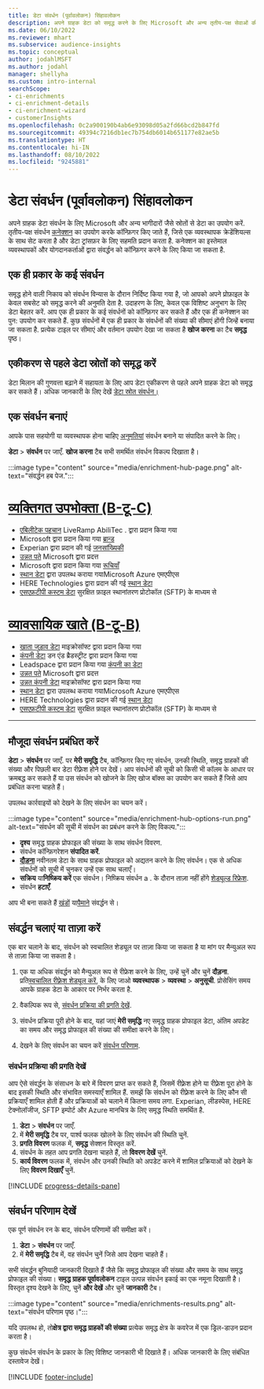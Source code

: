 ```yaml
---
title: डेटा संवर्धन (पूर्वावलोकन) सिंहावलोकन
description: अपने ग्राहक डेटा को समृद्ध करने के लिए Microsoft और अन्य तृतीय-पक्ष सेवाओं की क्षमताओं का उपयोग करें।
ms.date: 06/10/2022
ms.reviewer: mhart
ms.subservice: audience-insights
ms.topic: conceptual
author: jodahlMSFT
ms.author: jodahl
manager: shellyha
ms.custom: intro-internal
searchScope:
- ci-enrichments
- ci-enrichment-details
- ci-enrichment-wizard
- customerInsights
ms.openlocfilehash: 0c2a900190b4ab6e93098d05a2fd66bcd2b847fd
ms.sourcegitcommit: 49394c7216db1ec7b754db6014b651177e82ae5b
ms.translationtype: HT
ms.contentlocale: hi-IN
ms.lasthandoff: 08/10/2022
ms.locfileid: "9245881"
---
```

# <a name="data-enrichment-preview-overview"></a>डेटा संवर्धन (पूर्वावलोकन) सिंहावलोकन

अपने ग्राहक डेटा संवर्धन के लिए Microsoft और अन्य भागीदारों जैसे स्रोतों से डेटा का उपयोग करें. तृतीय-पक्ष संवर्धन [कनेक्शन](connections.md) का उपयोग करके कॉन्फ़िगर किए जाते हैं, जिसे एक व्यवस्थापक क्रेडेंशियल्स के साथ सेट करता है और डेटा ट्रांसफ़र के लिए सहमति प्रदान करता है. कनेक्शन का इस्तेमाल व्यवस्थापकों और योगदानकर्ताओं द्वारा संवर्द्धन को कॉन्फ़िगर करने के लिए किया जा सकता है.  

## <a name="multiple-enrichments-of-the-same-type"></a>एक ही प्रकार के कई संवर्धन

समृद्ध होने वाली निकाय को संवर्धन विन्यास के दौरान निर्दिष्ट किया गया है, जो आपको अपने प्रोफ़ाइल के केवल सबसेट को समृद्ध करने की अनुमति देता है. उदाहरण के लिए, केवल एक विशिष्ट अनुभाग के लिए डेटा बेहतर करें. आप एक ही प्रकार के कई संवर्धनों को कॉन्फ़िगर कर सकते हैं और एक ही कनेक्शन का पुन: उपयोग कर सकते हैं. कुछ संवर्धनों में एक ही प्रकार के संवर्धनों की संख्या की सीमाएं होंगी जिन्हें बनाया जा सकता है. प्रत्येक टाइल पर सीमाएं और वर्तमान उपयोग देखा जा सकता है **खोज करना** का टैब **समृद्ध** पृष्ठ।

## <a name="enrich-data-sources-before-unification"></a>एकीकरण से पहले डेटा स्रोतों को समृद्ध करें

डेटा मिलान की गुणवत्ता बढ़ाने में सहायता के लिए आप डेटा एकीकरण से पहले अपने ग्राहक डेटा को समृद्ध कर सकते हैं। अधिक जानकारी के लिए देखें [डेटा स्रोत संवर्धन।](data-sources-enrichment.md)

## <a name="create-an-enrichment"></a>एक संवर्धन बनाएं

आपके पास सहयोगी या व्यवस्थापक होना चाहिए [अनुमतियां](permissions.md) संवर्धन बनाने या संपादित करने के लिए।

**डेटा** > **संवर्धन** पर जाएँ. **खोज करना** टैब सभी समर्थित संवर्धन विकल्प दिखाता है।

:::image type="content" source="media/enrichment-hub-page.png" alt-text="संवर्द्धन हब पेज.":::

# <a name="individual-consumers-b-to-c"></a>[व्यक्तिगत उपभोक्ता (B-टू-C)](#tab/b2c)

- [एबिलीटेक पहचान](enrichment-liveramp.md) LiveRamp AbiliTec . द्वारा प्रदान किया गया
- Microsoft द्वारा प्रदान किया गया [ब्रान्ड](enrichment-microsoft.md)
- Experian द्वारा प्रदान की गई [जनसांख्यिकी](enrichment-experian.md)
- [उन्नत पते](enrichment-enhanced-addresses.md) Microsoft द्वारा प्रदत्त
- Microsoft द्वारा प्रदान किया गया [रूचियाँ](enrichment-microsoft.md)
- [स्थान डेटा](enrichment-azure-maps.md) द्वारा उपलब्ध कराया गयाMicrosoft Azure एमएपीएस
- HERE Technologies द्वारा प्रदान की गई [स्थान डेटा](enrichment-here.md)
- [एसएफ़टीपी कस्टम डेटा](enrichment-SFTP-custom-import.md) सुरक्षित फ़ाइल स्थानांतरण प्रोटोकॉल (SFTP) के माध्यम से

# <a name="business-accounts-b-to-b"></a>[व्यावसायिक खाते (B-टू-B)](#tab/b2b)

- [खाता जुड़ाव डेटा](enrichment-office.md) माइक्रोसॉफ्ट द्वारा प्रदान किया गया
- [कंपनी डेटा](enrichment-dnb.md) डन एंड ब्रैडस्ट्रीट द्वारा प्रदान किया गया
- Leadspace द्वारा प्रदान किया गया [कंपनी का डेटा](enrichment-leadspace.md)
- [उन्नत पते](enrichment-enhanced-addresses.md) Microsoft द्वारा प्रदत्त
- [उन्नत कंपनी डेटा](enrichment-enhanced-company-data.md) माइक्रोसॉफ्ट द्वारा प्रदान किया गया
- [स्थान डेटा](enrichment-azure-maps.md) द्वारा उपलब्ध कराया गयाMicrosoft Azure एमएपीएस
- HERE Technologies द्वारा प्रदान की गई [स्थान डेटा](enrichment-here.md)
- [एसएफ़टीपी कस्टम डेटा](enrichment-SFTP-custom-import.md) सुरक्षित फ़ाइल स्थानांतरण प्रोटोकॉल (SFTP) के माध्यम से

---

## <a name="manage-existing-enrichments"></a>मौजूदा संवर्धन प्रबंधित करें

**डेटा** > **संवर्धन** पर जाएँ. पर **मेरी समृद्धि** टैब, कॉन्फ़िगर किए गए संवर्धन, उनकी स्थिति, समृद्ध ग्राहकों की संख्या और पिछली बार डेटा रीफ़्रेश होने पर देखें। आप संवर्धनों की सूची को किसी भी कॉलम के आधार पर क्रमबद्ध कर सकते हैं या उस संवर्धन को खोजने के लिए खोज बॉक्स का उपयोग कर सकते हैं जिसे आप प्रबंधित करना चाहते हैं।

उपलब्ध कार्रवाइयों को देखने के लिए संवर्धन का चयन करें।

:::image type="content" source="media/enrichment-hub-options-run.png" alt-text="संवर्धन की सूची में संवर्धन का प्रबंधन करने के लिए विकल्प.":::

- **दृश्य** समृद्ध ग्राहक प्रोफाइल की संख्या के साथ संवर्धन विवरण.
- संवर्धन कॉन्फ़िगरेशन **संपादित करें**.
- [**दौड़ना**](#run-or-refresh-enrichments) नवीनतम डेटा के साथ ग्राहक प्रोफाइल को अद्यतन करने के लिए संवर्धन। एक से अधिक संवर्धनों को सूची में चुनकर उन्हें एक साथ चलाएँ।
- **सक्रिय** या**निष्क्रिय करें** एक संवर्धन। निष्क्रिय संवर्धन a . के दौरान ताज़ा नहीं होंगे [शेड्यूल्ड रिफ्रेश](schedule-refresh.md).
- संवर्धन **हटाएँ**.

आप भी बना सकते हैं [खंडों](segments.md) या[पैमाने](measures.md) संवर्द्धन से।

## <a name="run-or-refresh-enrichments"></a>संवर्द्धन चलाएं या ताज़ा करें

एक बार चलाने के बाद, संवर्धन को स्वचालित शेड्यूल पर ताज़ा किया जा सकता है या मांग पर मैन्युअल रूप से ताज़ा किया जा सकता है।

1. एक या अधिक संवर्द्धन को मैन्युअल रूप से रीफ्रेश करने के लिए, उन्हें चुनें और चुनें **दौड़ना**. प्रति[स्वचालित रीफ़्रेश शेड्यूल करें](schedule-refresh.md), के लिए जाओ **व्यवस्थापक** > **व्यवस्था** > **अनुसूची**. प्रोसेसिंग समय आपके ग्राहक डेटा के आकार पर निर्भर करता है.

1. वैकल्पिक रूप से, [संवर्धन प्रक्रिया की प्रगति देखें](#see-the-progress-of-the-enrichment-process).

1. संवर्धन प्रक्रिया पूरी होने के बाद, यहां जाएं **मेरी समृद्धि** नए समृद्ध ग्राहक प्रोफाइल डेटा, अंतिम अपडेट का समय और समृद्ध प्रोफाइल की संख्या की समीक्षा करने के लिए।

1. देखने के लिए संवर्धन का चयन करें [संवर्धन परिणाम](#view-enrichment-results).

### <a name="see-the-progress-of-the-enrichment-process"></a>संवर्धन प्रक्रिया की प्रगति देखें

आप ऐसे संवर्द्धन के संसाधन के बारे में विवरण प्राप्त कर सकते हैं, जिसमें रीफ़्रेश होने या रीफ़्रेश पूरा होने के बाद इसकी स्थिति और संभावित समस्याएँ शामिल हैं. समझें कि संवर्धन को रीफ़्रेश करने के लिए कौन सी प्रक्रियाएँ शामिल होती हैं और प्रक्रियाओं को चलाने में कितना समय लगा. Experian, लीडस्पेस, HERE टेक्नोलॉजीज, SFTP इम्पोर्ट और Azure मानचित्र के लिए समृद्ध स्थिति समर्थित है.

1. **डेटा** > **संवर्धन** पर जाएँ.
1. में **मेरी समृद्धि** टैब पर, पार्श्व फलक खोलने के लिए संवर्धन की स्थिति चुनें.
1. **प्रगति विवरण** फलक में, **समृद्ध** सेक्शन विस्तृत करें.
1. संवर्धन के तहत आप प्रगति देखना चाहते हैं, तो **विवरण देखें** चुनें.
1. **कार्य विवरण** फलक में, संवर्धन और उनकी स्थिति को अपडेट करने में शामिल प्रक्रियाओं को देखने के लिए **विवरण दिखाएँ** चुनें.

[!INCLUDE [progress-details-pane](includes/progress-details-pane.md)]

## <a name="view-enrichment-results"></a>संवर्धन परिणाम देखें

एक पूर्ण संवर्धन रन के बाद, संवर्धन परिणामों की समीक्षा करें।

1. **डेटा** > **संवर्धन** पर जाएँ.
1. में **मेरी समृद्धि** टैब में, वह संवर्धन चुनें जिसे आप देखना चाहते हैं।

सभी संवर्द्धन बुनियादी जानकारी दिखाते हैं जैसे कि समृद्ध प्रोफाइल की संख्या और समय के साथ समृद्ध प्रोफाइल की संख्या। **समृद्ध ग्राहक पूर्वावलोकन** टाइल उत्पन्न संवर्धन इकाई का एक नमूना दिखाती है। विस्तृत दृश्य देखने के लिए, चुनें **और देखें** और चुनें **जानकारी** टैब।

:::image type="content" source="media/enrichments-results.png" alt-text="संवर्धन परिणाम पृष्ठ।":::

यदि उपलब्ध हो, तो**क्षेत्र द्वारा समृद्ध ग्राहकों की संख्या** प्रत्येक समृद्ध क्षेत्र के कवरेज में एक ड्रिल-डाउन प्रदान करता है।

कुछ संवर्धन संवर्धन के प्रकार के लिए विशिष्ट जानकारी भी दिखाते हैं। अधिक जानकारी के लिए संबंधित दस्तावेज देखें।

[!INCLUDE [footer-include](includes/footer-banner.md)]
